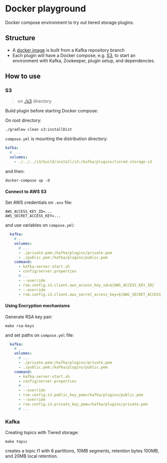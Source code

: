 # Docker playground

Docker compose environment to try out tiered storage plugins.

## Structure

- A [docker image](./kafka/Dockerfile) is built from a Kafka repository branch
- Each plugin will have a Docker compose, e.g. [S3](./s3/compose.yml), to start an environment with Kafka, Zookeeper, plugin setup, and dependencies.

## How to use

### S3

> on [./s3](./s3) directory

Build plugin before starting Docker compose:

On root directory:

```shell
./gradlew clean s3:installDist
```

`compose.yml` is mounting the distribution directory:

```yaml
kafka:
  # ...
  volumes:
    - ./../../s3/build/install/s3:/kafka/plugins/tiered-storage-s3
```

and then:

```shell
docker-compose up -d
```

#### Connect to AWS S3

Set AWS credentials on `.env` file:

```properties .env
AWS_ACCESS_KEY_ID=...
AWS_SECRET_ACCESS_KEY=...
```

and use variables on `compose.yml`:

```yaml
  kafka:
    # ...
    volumes:
      # ...
      - ./private.pem:/kafka/plugins/private.pem
      - ./public.pem:/kafka/plugins/public.pem
    command:
      - kafka-server-start.sh
      - config/server.properties
      # ...
      - --override
      - rsm.config.s3.client.aws_access_key_id=${AWS_ACCESS_KEY_ID}
      - --override
      - rsm.config.s3.client.aws_secret_access_key=${AWS_SECRET_ACCESS_KEY}
```

#### Using Encryption mechanisms

Generate RSA key pair:

```shell
make rsa-keys
```

and set paths on `compose.yml` file:

```yaml
  kafka:
    # ...
    volumes:
      # ...
      - ./private.pem:/kafka/plugins/private.pem
      - ./public.pem:/kafka/plugins/public.pem
    command:
      - kafka-server-start.sh
      - config/server.properties
      # ...
      - --override
      - rsm.config.s3.public_key_pem=/kafka/plugins/public.pem
      - --override
      - rsm.config.s3.private_key_pem=/kafka/plugins/private.pem
      # ...
```


### Kafka

Creating topics with Tiered storage:

```shell
make topic
```

creates a topic t1 with 6 partitions, 10MB segments, retention bytes 100MB, and 20MB local retention.


